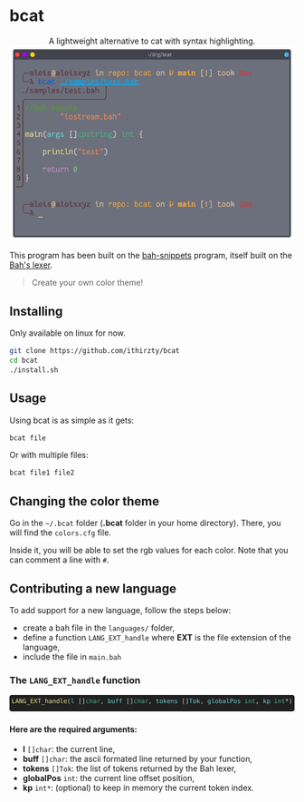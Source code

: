 # bcat
<center>
A lightweight alternative to cat with syntax highlighting.
<img src="./assets/capture.png" alt="screenshot"/>
</center>

This program has been built on the [bah-snippets](https://github.com/ithirzty/bah-snippets) program, itself built on the [Bah's lexer](https://github.com/ithirzty/bah).

> Create your own color theme!

## Installing
Only available on linux for now.
```bash
git clone https://github.com/ithirzty/bcat
cd bcat
./install.sh
```

## Usage
Using bcat is as simple as it gets:
```bash
bcat file
```
Or with multiple files:
```bash
bcat file1 file2
```

## Changing the color theme
Go in the `~/.bcat` folder (**.bcat** folder in your home directory). There, you will find the `colors.cfg` file.

Inside it, you will be able to set the rgb values for each color. Note that you can comment a line with `#`.

## Contributing a new language
To add support for a new language, follow the steps below:
- create a bah file in the `languages/` folder,
- define a function `LANG_EXT_handle` where **EXT** is the file extension of the language,
- include the file in `main.bah`

### The `LANG_EXT_handle` function
![lang_ext_handle definition](./assets/lang_ext_handle.svg)

#### Here are the required arguments:
- **l** `[]char`: the current line,
- **buff** `[]char`: the ascii formated line returned by your function,
- **tokens** `[]Tok`: the list of tokens returned by the Bah lexer,
- **globalPos** `int`: the current line offset position,
- **kp** `int*`: (optional) to keep in memory the current token index.